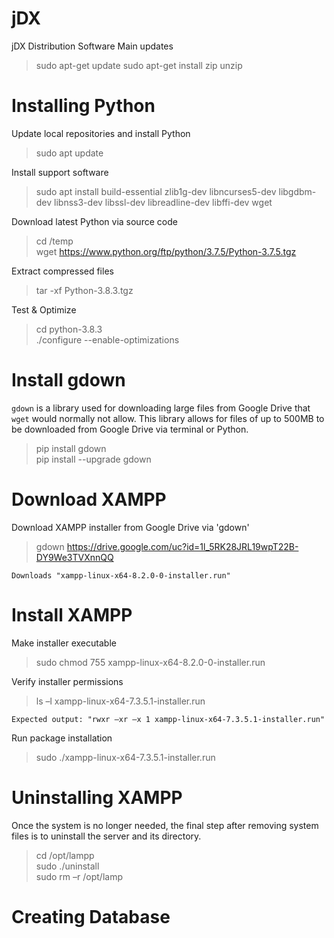 # jDX
jDX Distribution Software
Main updates
> sudo apt-get update
> sudo apt-get install zip unzip

# Installing Python
Update local repositories and install Python
> sudo apt update

Install support software
> sudo apt install build-essential zlib1g-dev libncurses5-dev libgdbm-dev libnss3-dev libssl-dev libreadline-dev libffi-dev wget

Download latest Python via source code
> cd /temp  
> wget https://www.python.org/ftp/python/3.7.5/Python-3.7.5.tgz  

Extract compressed files
> tar -xf Python-3.8.3.tgz  

Test & Optimize
> cd python-3.8.3  
> ./configure --enable-optimizations

# Install gdown
`gdown` is a library used for downloading large files from Google Drive that `wget` would normally not allow.
This library allows for files of up to 500MB to be downloaded from Google Drive via terminal or Python.

> pip install gdown  
> pip install --upgrade gdown

# Download XAMPP
Download XAMPP installer from Google Drive via 'gdown'
> gdown https://drive.google.com/uc?id=1l_5RK28JRL19wpT22B-DY9We3TVXnnQQ  

`Downloads "xampp-linux-x64-8.2.0-0-installer.run"`  

# Install XAMPP
Make installer executable
> sudo chmod 755 xampp-linux-x64-8.2.0-0-installer.run
    
Verify installer permissions 
> ls –l xampp-linux-x64-7.3.5.1-installer.run

`Expected output: "rwxr –xr –x 1 xampp-linux-x64-7.3.5.1-installer.run"`

Run package installation
> sudo ./xampp-linux-x64-7.3.5.1-installer.run

# Uninstalling XAMPP
Once the system is no longer needed, the final step after removing system files is to uninstall the server and its directory.
> cd /opt/lampp  
> sudo ./uninstall  
> sudo rm –r /opt/lamp  

# Creating Database
